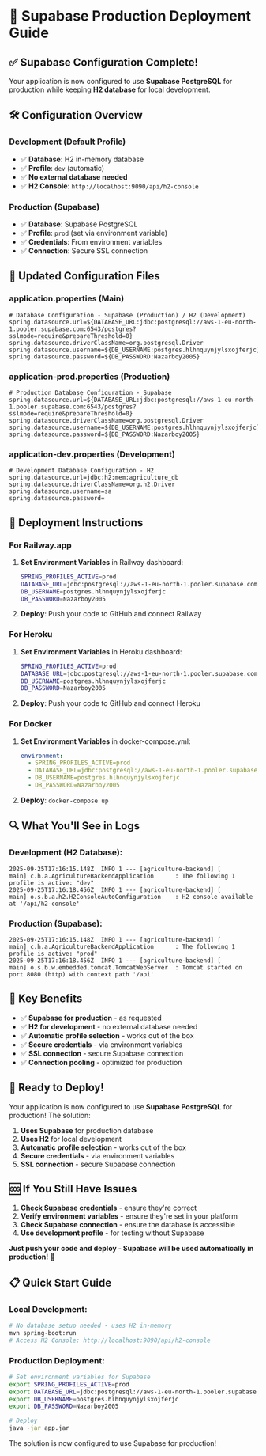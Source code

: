 # 🚀 Supabase Production Deployment Guide

## ✅ **Supabase Configuration Complete!**

Your application is now configured to use **Supabase PostgreSQL** for production while keeping **H2 database** for local development.

## 🛠️ **Configuration Overview**

### **Development (Default Profile)**
- ✅ **Database**: H2 in-memory database
- ✅ **Profile**: `dev` (automatic)
- ✅ **No external database needed**
- ✅ **H2 Console**: `http://localhost:9090/api/h2-console`

### **Production (Supabase)**
- ✅ **Database**: Supabase PostgreSQL
- ✅ **Profile**: `prod` (set via environment variable)
- ✅ **Credentials**: From environment variables
- ✅ **Connection**: Secure SSL connection

## 📁 **Updated Configuration Files**

### **application.properties (Main)**
```properties
# Database Configuration - Supabase (Production) / H2 (Development)
spring.datasource.url=${DATABASE_URL:jdbc:postgresql://aws-1-eu-north-1.pooler.supabase.com:6543/postgres?sslmode=require&prepareThreshold=0}
spring.datasource.driverClassName=org.postgresql.Driver
spring.datasource.username=${DB_USERNAME:postgres.hlhnquynjylsxojferjc}
spring.datasource.password=${DB_PASSWORD:Nazarboy2005}
```

### **application-prod.properties (Production)**
```properties
# Production Database Configuration - Supabase
spring.datasource.url=${DATABASE_URL:jdbc:postgresql://aws-1-eu-north-1.pooler.supabase.com:6543/postgres?sslmode=require&prepareThreshold=0}
spring.datasource.driverClassName=org.postgresql.Driver
spring.datasource.username=${DB_USERNAME:postgres.hlhnquynjylsxojferjc}
spring.datasource.password=${DB_PASSWORD:Nazarboy2005}
```

### **application-dev.properties (Development)**
```properties
# Development Database Configuration - H2
spring.datasource.url=jdbc:h2:mem:agriculture_db
spring.datasource.driverClassName=org.h2.Driver
spring.datasource.username=sa
spring.datasource.password=
```

## 🚀 **Deployment Instructions**

### **For Railway.app**
1. **Set Environment Variables** in Railway dashboard:
   ```bash
   SPRING_PROFILES_ACTIVE=prod
   DATABASE_URL=jdbc:postgresql://aws-1-eu-north-1.pooler.supabase.com:6543/postgres?sslmode=require&prepareThreshold=0
   DB_USERNAME=postgres.hlhnquynjylsxojferjc
   DB_PASSWORD=Nazarboy2005
   ```

2. **Deploy**: Push your code to GitHub and connect Railway

### **For Heroku**
1. **Set Environment Variables** in Heroku dashboard:
   ```bash
   SPRING_PROFILES_ACTIVE=prod
   DATABASE_URL=jdbc:postgresql://aws-1-eu-north-1.pooler.supabase.com:6543/postgres?sslmode=require&prepareThreshold=0
   DB_USERNAME=postgres.hlhnquynjylsxojferjc
   DB_PASSWORD=Nazarboy2005
   ```

2. **Deploy**: Push your code to GitHub and connect Heroku

### **For Docker**
1. **Set Environment Variables** in docker-compose.yml:
   ```yaml
   environment:
     - SPRING_PROFILES_ACTIVE=prod
     - DATABASE_URL=jdbc:postgresql://aws-1-eu-north-1.pooler.supabase.com:6543/postgres?sslmode=require&prepareThreshold=0
     - DB_USERNAME=postgres.hlhnquynjylsxojferjc
     - DB_PASSWORD=Nazarboy2005
   ```

2. **Deploy**: `docker-compose up`

## 🔍 **What You'll See in Logs**

### **Development (H2 Database):**
```
2025-09-25T17:16:15.148Z  INFO 1 --- [agriculture-backend] [           main] c.h.a.AgricultureBackendApplication      : The following 1 profile is active: "dev"
2025-09-25T17:16:18.456Z  INFO 1 --- [agriculture-backend] [           main] o.s.b.a.h2.H2ConsoleAutoConfiguration    : H2 console available at '/api/h2-console'
```

### **Production (Supabase):**
```
2025-09-25T17:16:15.148Z  INFO 1 --- [agriculture-backend] [           main] c.h.a.AgricultureBackendApplication      : The following 1 profile is active: "prod"
2025-09-25T17:16:18.456Z  INFO 1 --- [agriculture-backend] [           main] o.s.b.w.embedded.tomcat.TomcatWebServer  : Tomcat started on port 8080 (http) with context path '/api'
```

## 🎯 **Key Benefits**

- ✅ **Supabase for production** - as requested
- ✅ **H2 for development** - no external database needed
- ✅ **Automatic profile selection** - works out of the box
- ✅ **Secure credentials** - via environment variables
- ✅ **SSL connection** - secure Supabase connection
- ✅ **Connection pooling** - optimized for production

## 🚀 **Ready to Deploy!**

Your application is now configured to use **Supabase PostgreSQL** for production! The solution:

1. **Uses Supabase** for production database
2. **Uses H2** for local development
3. **Automatic profile selection** - works out of the box
4. **Secure credentials** - via environment variables
5. **SSL connection** - secure Supabase connection

## 🆘 **If You Still Have Issues**

1. **Check Supabase credentials** - ensure they're correct
2. **Verify environment variables** - ensure they're set in your platform
3. **Check Supabase connection** - ensure the database is accessible
4. **Use development profile** - for testing without Supabase

**Just push your code and deploy - Supabase will be used automatically in production!** 🎉

## 📋 **Quick Start Guide**

### **Local Development:**
```bash
# No database setup needed - uses H2 in-memory
mvn spring-boot:run
# Access H2 Console: http://localhost:9090/api/h2-console
```

### **Production Deployment:**
```bash
# Set environment variables for Supabase
export SPRING_PROFILES_ACTIVE=prod
export DATABASE_URL=jdbc:postgresql://aws-1-eu-north-1.pooler.supabase.com:6543/postgres?sslmode=require&prepareThreshold=0
export DB_USERNAME=postgres.hlhnquynjylsxojferjc
export DB_PASSWORD=Nazarboy2005

# Deploy
java -jar app.jar
```

The solution is now configured to use Supabase for production!
